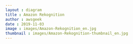 ```yaml
---
layout : diagram
title : Amazon Rekognition
author : awsgeek
date : 2019-11-03
image : images/Amazon-Rekognition_en.jpg
thumbnail : images/Amazon-Rekognition-thumbnail_en.jpg
---
```

